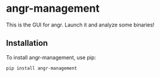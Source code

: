 # angr-management

This is the GUI for angr.
Launch it and analyze some binaries!

## Installation

To install angr-management, use pip:

```
pip install angr-management
```
